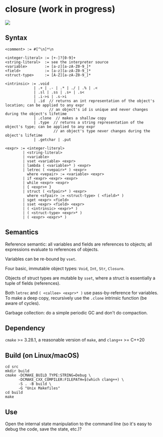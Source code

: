# closure (work in progress)

![](https://github.com/sdingcn/closure/actions/workflows/auto-test.yml/badge.svg)

## Syntax

```
<comment> := #[^\n]*\n

<integer-literal> := [+-]?[0-9]+
<string-literal>  := see the interpreter source
<variable>        := [a-z][a-zA-Z0-9_]*
<field>           := [a-z][a-zA-Z0-9_]*
<struct-type>     := [A-Z][a-zA-Z0-9_]*

<intrinsic> := .void
             | .+ | .- | .* | ./ | .% | .<
             | .sl | .ss | .s+ | .s<
             | .i->s | .s->i
             | .id  // returns an int representation of the object's location; can be applied to any expr
                    // an object's id is unique and never changes during the object's lifetime
             | .clone  // makes a shallow copy
             | .type  // returns a string representation of the object's type; can be applied to any expr
                      // an object's type never changes during the object's lifetime
             | .getchar | .put

<expr> := <integer-literal>
        | <string-literal>
        | <variable>
        | vset <variable> <expr>
        | lambda ( <variable>* ) <expr>
        | letrec ( <vepair>* ) <expr>
          where <vepair> := <variable> <expr>
        | if <expr> <expr> <expr>
        | while <expr> <expr>
        | { <expr>+ }
        | struct ( <sfpair>* ) <expr>
          where <sfpair> := <struct-type> ( <field>* )
        | sget <expr> <field>
        | sset <expr> <field> <expr>
        | ( <intrinsic> <expr>* )
        | ( <struct-type> <expr>* )
        | ( <expr> <expr>* )
```

## Semantics

Reference semantic: all variables and fields are references to objects; all expressions evaluate to references of objects.

Variables can be re-bound by `vset`.

Four basic, immutable object types: `Void`, `Int`, `Str`, `Closure`.

Objects of struct types are mutable by `sset`, where a struct is essentially a tuple of fields (references).

Both `letrec` and `( <callee> <expr>* )` use pass-by-reference for variables. To make a deep copy, recursively use the `.clone` intrinsic function (be aware of cycles).

Garbage collection: do a simple periodic GC and don't do compaction.

## Dependency

`cmake` >= 3.28.1, a reasonable version of `make`, and `clang++` >= C++20

## Build (on Linux/macOS)

```
cd src
mkdir build
cmake -DCMAKE_BUILD_TYPE:STRING=Debug \
      -DCMAKE_CXX_COMPILER:FILEPATH=$(which clang++) \
      -S . -B build \
      -G "Unix Makefiles"
cd build
make
```

## Use

Open the internal state manipulation to the command line (so it's easy to debug the code, save the state, etc.)?
